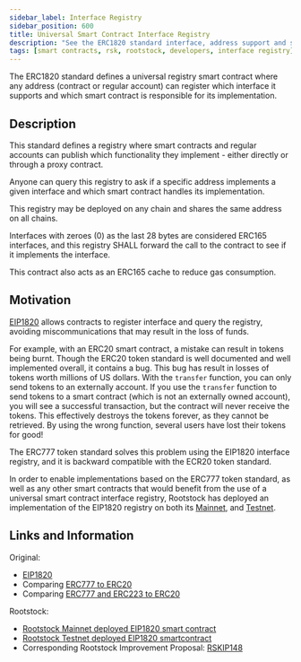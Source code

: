 ```yaml
---
sidebar_label: Interface Registry
sidebar_position: 600
title: Universal Smart Contract Interface Registry
description: "See the ERC1820 standard interface, address support and smart contract implementation"
tags: [smart contracts, rsk, rootstock, developers, interface registry]
---
```


The ERC1820 standard defines a universal registry smart contract where any address (contract or regular account) can register which interface it supports and which smart contract is responsible for its implementation.

## Description

This standard defines a registry where smart contracts and regular accounts can publish which functionality they implement - either directly or through a proxy contract.

Anyone can query this registry to ask if a specific address implements a given interface and which smart contract handles its implementation.

This registry may be deployed on any chain and shares the same address on all chains.

Interfaces with zeroes (0) as the last 28 bytes are considered ERC165 interfaces, and this registry SHALL forward the call to the contract to see if it implements the interface.

This contract also acts as an ERC165 cache to reduce gas consumption.

## Motivation

[EIP1820](https://github.com/ethereum/EIPs/blob/master/EIPS/eip-1820.md)
allows contracts to register interface and query the registry, avoiding miscommunications that may result in the loss of funds.

For example, with an ERC20 smart contract, a mistake can result in tokens being burnt.
Though the ERC20 token standard is well documented and well implemented overall, it contains a bug. This bug has result in losses of tokens worth millions of US dollars. With the `transfer` function, you can only send tokens to an externally account. If you use the `transfer` function to send tokens to a smart contract (which is not an externally owned account), you will see a successful transaction, but the contract will never receive the tokens. This effectively destroys the tokens forever, as they cannot be retrieved. By using the wrong function, several users have lost their tokens for good!

The ERC777 token standard solves this problem using the EIP1820 interface registry, and it is backward compatible with the ECR20 token standard.

In order to enable implementations based on the ERC777 token standard,
as well as any other smart contracts that would benefit from
the use of a universal smart contract interface registry,
Rootstock has deployed an implementation of the EIP1820 registry on both its
[Mainnet](https://explorer.rootstock.io/address/0x1820a4b7618bde71dce8cdc73aab6c95905fad24),
and [Testnet](https://explorer.testnet.rootstock.io/address/0x1820a4b7618bde71dce8cdc73aab6c95905fad24).

## Links and Information

Original:

- [EIP1820](https://github.com/ethereum/EIPs/blob/master/EIPS/eip-1820.md)
- Comparing [ERC777 to ERC20](https://hackernoon.com/erc777-is-the-new-token-standard-replacing-the-erc20-fd6319c3b13)
- Comparing [ERC777 and ERC223 to ERC20](https://101blockchains.com/erc20-vs-erc223-vs-erc777/)

Rootstock:

- [Rootstock Mainnet deployed EIP1820 smart contract](https://explorer.rootstock.io/address/0x1820a4b7618bde71dce8cdc73aab6c95905fad24)
- [Rootstock Testnet deployed EIP1820 smartcontract](https://explorer.testnet.rootstock.io/address/0x1820a4b7618bde71dce8cdc73aab6c95905fad24)
- Corresponding Rootstock Improvement Proposal: [RSKIP148](https://github.com/rsksmart/RSKIPs/blob/e0ac990679a2e6f476e41db0c1050132cd2b1bfc/IPs/RSKIP148.md)